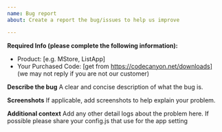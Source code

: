 ```yaml
---
name: Bug report
about: Create a report the bug/issues to help us improve

---
```


**Required Info (please complete the following information):**
 - Product: [e.g. MStore, ListApp]
 - Your Purchased Code: [get from https://codecanyon.net/downloads]
(we may not reply if you are not our customer)

**Describe the bug**
A clear and concise description of what the bug is.

**Screenshots**
If applicable, add screenshots to help explain your problem.

**Additional context**
Add any other detail logs about the problem here.
If possible please share your config.js that use for the app setting
